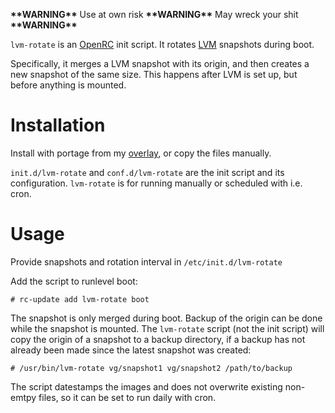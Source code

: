 **\*\*WARNING\*\*** Use at own risk **\*\*WARNING\*\*** May wreck your shit **\*\*WARNING\*\***

`lvm-rotate` is an [OpenRC](https://wiki.gentoo.org/wiki/OpenRC) init script. It rotates [LVM](https://en.wikipedia.org/wiki/Logical_Volume_Manager_%28Linux%29) snapshots during boot.

Specifically, it merges a LVM snapshot with its origin, and then creates a new
snapshot of the same size. This happens after LVM is set up, but before anything
is mounted.

# Installation

Install with portage from my [overlay](https://github.com/varingst/varingst-overlay), or copy
the files manually.

`init.d/lvm-rotate` and `conf.d/lvm-rotate` are the init script and its
configuration. `lvm-rotate` is for running manually or scheduled with i.e. cron.

# Usage

Provide snapshots and rotation interval in `/etc/init.d/lvm-rotate`

Add the script to runlevel boot:

```
# rc-update add lvm-rotate boot
```

The snapshot is only merged during boot. Backup of the origin can be done while
the snapshot is mounted. The `lvm-rotate` script (not the init script) will
copy the origin of a snapshot to a backup directory, if a backup has not already been made
since the latest snapshot was created:

```
# /usr/bin/lvm-rotate vg/snapshot1 vg/snapshot2 /path/to/backup
```

The script datestamps the images and does not overwrite existing non-emtpy files, so it
can be set to run daily with cron.

